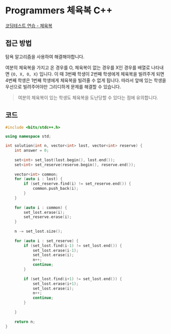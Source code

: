 # Programmers 체육복 C++

<!--more-->
[코딩테스트 연습 - 체육복](https://programmers.co.kr/learn/courses/30/lessons/42862)

## 접근 방법

탐욕 알고리즘을 사용하여 해결해야합니다.

여분의 체육복을 가지고 온 경우를 O, 체육복이 없는 경우를 X인 경우를 배열로 나타내면 `{O, X, O, X}` 입니다. 이 때 3번째 학생이 2번째 학생에게 체육복을 빌려주게 되면 4번째 학생은 1번째 학생에게 체육복을 빌려줄 수 없게 됩니다. 따라서 앞에 있는 학생을 우선으로 빌려주어야만 그리디하게 문제를 해결할 수 있습니다.

> 여분의 체육복이 있는 학생도 체육복을 도난당할 수 있다는 점에 유의합니다.

## 코드

```cpp
#include <bits/stdc++.h>

using namespace std;

int solution(int n, vector<int> lost, vector<int> reserve) {
    int answer = 0;
    
    set<int> set_lost(lost.begin(), lost.end());
    set<int> set_reserve(reserve.begin(), reserve.end());
    
    vector<int> common;
    for (auto i : lost) {
        if (set_reserve.find(i) != set_reserve.end()) {
            common.push_back(i);
        }
    }
    
    for (auto i : common) {
        set_lost.erase(i);
        set_reserve.erase(i);
    }
    
    n -= set_lost.size();
    
    for (auto i : set_reserve) {
        if (set_lost.find(i-1) != set_lost.end()) {
            set_lost.erase(i-1);
            set_lost.erase(i);
            n++;
            continue;
        } 
        
        if (set_lost.find(i+1) != set_lost.end()) {
            set_lost.erase(i+1);
            set_lost.erase(i);
            n++;
            continue;
        } 
        
    }
    
    return n;
}
```
